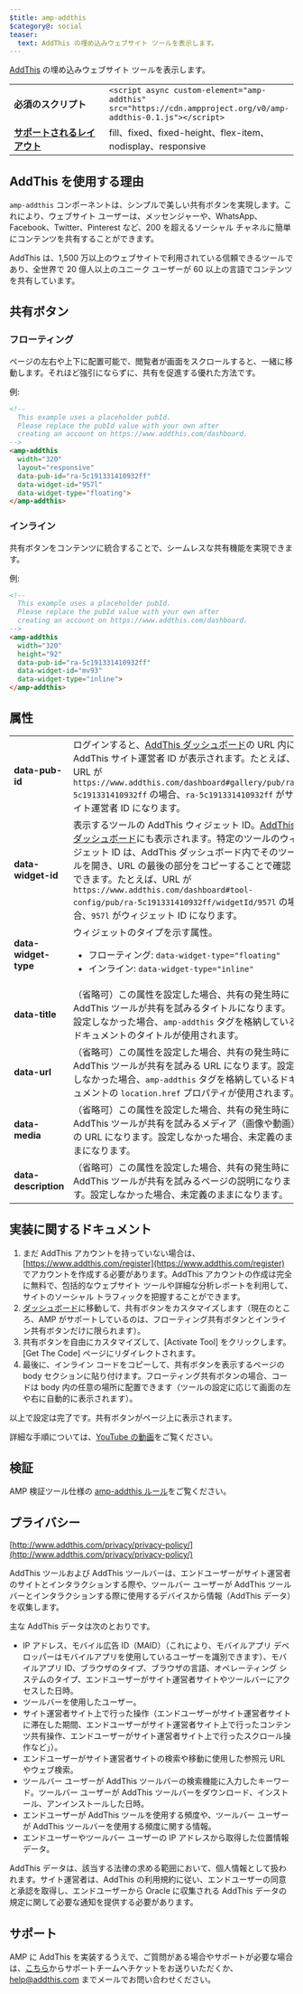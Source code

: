 ```yaml
---
$title: amp-addthis
$category@: social
teaser:
  text: AddThis の埋め込みウェブサイト ツールを表示します。
---
```



<!--
Copyright 2018 The AMP HTML Authors. All Rights Reserved.

Licensed under the Apache License, Version 2.0 (the "License");
you may not use this file except in compliance with the License.
You may obtain a copy of the License at

      http://www.apache.org/licenses/LICENSE-2.0

Unless required by applicable law or agreed to in writing, software
distributed under the License is distributed on an "AS-IS" BASIS,
WITHOUT WARRANTIES OR CONDITIONS OF ANY KIND, either express or implied.
See the License for the specific language governing permissions and
limitations under the License.
-->



[AddThis](https://www.addthis.com) の埋め込みウェブサイト ツールを表示します。

<table>
  <tr>
    <td width="40%"><strong>必須のスクリプト</strong></td>
    <td><code>&lt;script async custom-element="amp-addthis" src="https://cdn.ampproject.org/v0/amp-addthis-0.1.js">&lt;/script></code></td>
  </tr>
  <tr>
    <td class="col-fourty"><strong><a href="../../../documentation/guides-and-tutorials/develop/style_and_layout/control_layout.md">サポートされるレイアウト</a></strong></td>
    <td>fill、fixed、fixed-height、flex-item、nodisplay、responsive</td>
  </tr>
</table>


## AddThis を使用する理由 <a name="why-addthis"></a>

`amp-addthis` コンポーネントは、シンプルで美しい共有ボタンを実現します。これにより、ウェブサイト ユーザーは、メッセンジャーや、WhatsApp、Facebook、Twitter、Pinterest など、200 を超えるソーシャル チャネルに簡単にコンテンツを共有することができます。

AddThis は、1,500 万以上のウェブサイトで利用されている信頼できるツールであり、全世界で 20 億人以上のユニーク ユーザーが 60 以上の言語でコンテンツを共有しています。

## 共有ボタン <a name="share-buttons"></a>

### フローティング <a name="floating"></a>

ページの左右や上下に配置可能で、閲覧者が画面をスクロールすると、一緒に移動します。それほど強引にならずに、共有を促進する優れた方法です。

例:
```html
<!--
  This example uses a placeholder pubId.
  Please replace the pubId value with your own after
  creating an account on https://www.addthis.com/dashboard.
-->
<amp-addthis
  width="320"
  layout="responsive"
  data-pub-id="ra-5c191331410932ff"
  data-widget-id="957l"
  data-widget-type="floating">
</amp-addthis>
```

### インライン <a name="inline"></a>

共有ボタンをコンテンツに統合することで、シームレスな共有機能を実現できます。

例:
```html
<!--
  This example uses a placeholder pubId.
  Please replace the pubId value with your own after
  creating an account on https://www.addthis.com/dashboard.
-->
<amp-addthis
  width="320"
  height="92"
  data-pub-id="ra-5c191331410932ff"
  data-widget-id="mv93"
  data-widget-type="inline">
</amp-addthis>
```

## 属性 <a name="attributes"></a>

<table>
  <tr>
    <td width="40%"><strong>data-pub-id</strong></td>
    <td>ログインすると、<a href="https://addthis.com/dashboard">AddThis ダッシュボード</a>の URL 内に AddThis サイト運営者 ID が表示されます。たとえば、URL が <code>https://www.addthis.com/dashboard#gallery/pub/ra-5c191331410932ff</code> の場合、<code>ra-5c191331410932ff</code> がサイト運営者 ID になります。</td>
  </tr>
  <tr>
    <td width="40%"><strong>data-widget-id</strong></td>
    <td>表示するツールの AddThis ウィジェット ID。<a href="https://addthis.com/dashboard">AddThis ダッシュボード</a>にも表示されます。特定のツールのウィジェット ID は、AddThis ダッシュボード内でそのツールを開き、URL の最後の部分をコピーすることで確認できます。たとえば、URL が <code>https://www.addthis.com/dashboard#tool-config/pub/ra-5c191331410932ff/widgetId/957l</code> の場合、<code>957l</code> がウィジェット ID になります。</td>
  </tr>
  <tr>
    <td width="40%"><strong>data-widget-type</strong></td>
    <td>ウィジェットのタイプを示す属性。
      <ul>
        <li>フローティング: <code>data-widget-type="floating"</code></li>
        <li>インライン: <code>data-widget-type="inline"</code></li>
      </ul></td>
    </tr>
    <tr>
      <td width="40%"><strong>data-title</strong></td>
      <td>（省略可）この属性を設定した場合、共有の発生時に AddThis ツールが共有を試みるタイトルになります。設定しなかった場合、<code>amp-addthis</code> タグを格納しているドキュメントのタイトルが使用されます。</td>
    </tr>
    <tr>
      <td width="40%"><strong>data-url</strong></td>
      <td>（省略可）この属性を設定した場合、共有の発生時に AddThis ツールが共有を試みる URL になります。設定しなかった場合、<code>amp-addthis</code> タグを格納しているドキュメントの <code>location.href</code> プロパティが使用されます。</td>
    </tr>
    <tr>
      <td width="40%"><strong>data-media</strong></td>
      <td>（省略可）この属性を設定した場合、共有の発生時に AddThis ツールが共有を試みるメディア（画像や動画）の URL になります。設定しなかった場合、未定義のままになります。</td>
    </tr>
    <tr>
      <td width="40%"><strong>data-description</strong></td>
      <td>（省略可）この属性を設定した場合、共有の発生時に AddThis ツールが共有を試みるページの説明になります。設定しなかった場合、未定義のままになります。</td>
    </tr>
  </table>

## 実装に関するドキュメント <a name="implementation-documentation"></a>

1. まだ AddThis アカウントを持っていない場合は、[https://www.addthis.com/register](https://www.addthis.com/register) でアカウントを作成する必要があります。AddThis アカウントの作成は完全に無料で、包括的なウェブサイト ツールや詳細な分析レポートを利用して、サイトのソーシャル トラフィックを把握することができます。
1. [ダッシュボード](https://addthis.com/dashboard)に移動して、共有ボタンをカスタマイズします（現在のところ、AMP がサポートしているのは、フローティング共有ボタンとインライン共有ボタンだけに限られます）。
1. 共有ボタンを自由にカスタマイズして、[Activate Tool] をクリックします。[Get The Code] ページにリダイレクトされます。
1. 最後に、インライン コードをコピーして、共有ボタンを表示するページの body セクションに貼り付けます。フローティング共有ボタンの場合、コードは body 内の任意の場所に配置できます（ツールの設定に応じて画面の左や右に自動的に表示されます）。

以上で設定は完了です。共有ボタンがページ上に表示されます。

詳細な手順については、[YouTube の動画](https://www.youtube.com/watch?v=BSkuAB4er2o)をご覧ください。
<amp-youtube width="480" height="270" data-videoid="BSkuAB4er2o" layout="responsive"></amp-youtube>

## 検証 <a name="validation"></a>

AMP 検証ツール仕様の [amp-addthis ルール](https://github.com/ampproject/amphtml/blob/master/extensions/amp-addthis/validator-amp-addthis.protoascii)をご覧ください。

## プライバシー <a name="privacy"></a>

[http://www.addthis.com/privacy/privacy-policy/](http://www.addthis.com/privacy/privacy-policy/)

AddThis ツールおよび AddThis ツールバーは、エンドユーザーがサイト運営者のサイトとインタラクションする際や、ツールバー ユーザーが AddThis ツールバーとインタラクションする際に使用するデバイスから情報（AddThis データ）を収集します。

主な AddThis データは次のとおりです。

* IP アドレス、モバイル広告 ID（MAID）（これにより、モバイルアプリ デベロッパーはモバイルアプリを使用しているユーザーを識別できます）、モバイルアプリ ID、ブラウザのタイプ、ブラウザの言語、オペレーティング システムのタイプ、エンドユーザーがサイト運営者サイトやツールバーにアクセスした日時。
* ツールバーを使用したユーザー。
* サイト運営者サイト上で行った操作（エンドユーザーがサイト運営者サイトに滞在した期間、エンドユーザーがサイト運営者サイト上で行ったコンテンツ共有操作、エンドユーザーがサイト運営者サイト上で行ったスクロール操作など」）。
* エンドユーザーがサイト運営者サイトの検索や移動に使用した参照元 URL やウェブ検索。
* ツールバー ユーザーが AddThis ツールバーの検索機能に入力したキーワード。ツールバー ユーザーが AddThis ツールバーをダウンロード、インストール、アンインストールした日時。
* エンドユーザーが AddThis ツールを使用する頻度や、ツールバー ユーザーが AddThis ツールバーを使用する頻度に関する情報。
* エンドユーザーやツールバー ユーザーの IP アドレスから取得した位置情報データ。

AddThis データは、該当する法律の求める範囲において、個人情報として扱われます。サイト運営者は、AddThis の利用規約に従い、エンドユーザーの同意と承認を取得し、エンドユーザーから Oracle に収集される AddThis データの規定に関して必要な通知を提供する必要があります。

## サポート <a name="support"></a>

AMP に AddThis を実装するうえで、ご質問がある場合やサポートが必要な場合は、[こちら](https://www.addthis.com/support/)からサポートチームへチケットをお送りいただくか、[help@addthis.com](mailto%3ahelp@addthis.com) までメールでお問い合わせください。
